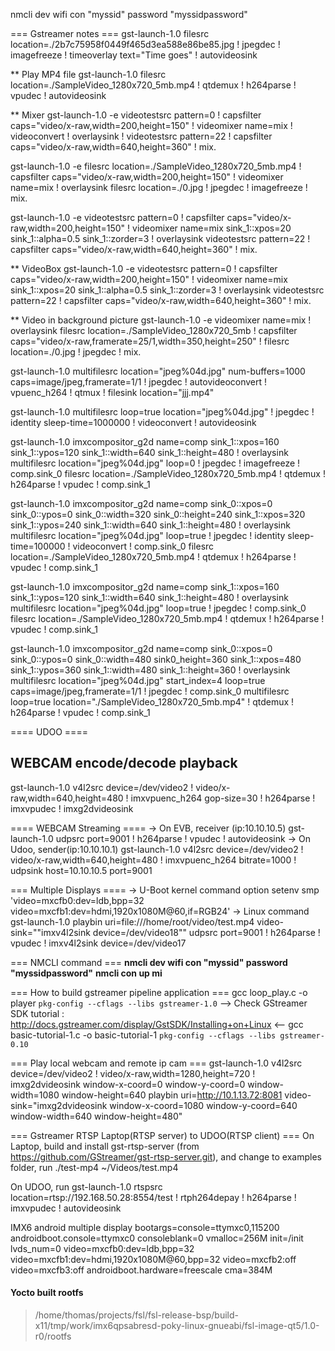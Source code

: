 nmcli dev wifi con "myssid" password "myssidpassword"

=== Gstreamer notes ===
gst-launch-1.0 filesrc location=./2b7c75958f0449f465d3ea588e86be85.jpg ! jpegdec ! imagefreeze ! timeoverlay text="Time goes" ! autovideosink

** Play MP4 file
gst-launch-1.0 filesrc location=./SampleVideo_1280x720_5mb.mp4 ! qtdemux ! h264parse ! vpudec ! autovideosink

** Mixer
gst-launch-1.0 -e videotestsrc pattern=0 ! capsfilter caps="video/x-raw,width=200,height=150" ! videomixer name=mix ! videoconvert ! overlaysink ! videotestsrc pattern=22 ! capsfilter caps="video/x-raw,width=640,height=360" ! mix.

gst-launch-1.0 -e filesrc location=./SampleVideo_1280x720_5mb.mp4 ! capsfilter caps="video/x-raw,width=200,height=150" ! videomixer name=mix ! overlaysink filesrc location=./0.jpg ! jpegdec ! imagefreeze ! mix.

gst-launch-1.0 -e videotestsrc pattern=0 ! capsfilter caps="video/x-raw,width=200,height=150" ! videomixer name=mix sink_1::xpos=20 sink_1::alpha=0.5 sink_1::zorder=3  ! overlaysink videotestsrc pattern=22 ! capsfilter caps="video/x-raw,width=640,height=360" ! mix.

** VideoBox
gst-launch-1.0 -e videotestsrc pattern=0 ! capsfilter caps="video/x-raw,width=200,height=150" ! videomixer name=mix sink_1::xpos=20 sink_1::alpha=0.5 sink_1::zorder=3  ! overlaysink videotestsrc pattern=22 ! capsfilter caps="video/x-raw,width=640,height=360" ! mix.

** Video in background picture
gst-launch-1.0 -e videomixer name=mix ! overlaysink filesrc location=./SampleVideo_1280x720_5mb ! capsfilter caps="video/x-raw,framerate=25/1,width=350,height=250" ! filesrc location=./0.jpg ! jpegdec ! mix.

gst-launch-1.0 multifilesrc location="jpeg%04d.jpg" num-buffers=1000 caps=image/jpeg,framerate=1/1 ! jpegdec ! autovideoconvert ! vpuenc_h264 ! qtmux ! filesink location="jjj.mp4"

gst-launch-1.0 multifilesrc loop=true location="jpeg%04d.jpg" ! jpegdec ! identity sleep-time=1000000 ! videoconvert ! autovideosink
 
gst-launch-1.0 imxcompositor_g2d name=comp sink_1::xpos=160 sink_1::ypos=120 sink_1::width=640 sink_1::height=480 ! overlaysink multifilesrc location="jpeg%04d.jpg" loop=0 ! jpegdec ! imagefreeze ! comp.sink_0 filesrc location=./SampleVideo_1280x720_5mb.mp4 ! qtdemux ! h264parse ! vpudec ! comp.sink_1

gst-launch-1.0 imxcompositor_g2d name=comp sink_0::xpos=0 sink_0::ypos=0 sink_0::width=320 sink_0::height=240 sink_1::xpos=320 sink_1::ypos=240 sink_1::width=640 sink_1::height=480 ! overlaysink multifilesrc location="jpeg%04d.jpg" loop=true ! jpegdec ! identity sleep-time=100000 ! videoconvert ! comp.sink_0 filesrc location=./SampleVideo_1280x720_5mb.mp4 ! qtdemux ! h264parse ! vpudec ! comp.sink_1

gst-launch-1.0 imxcompositor_g2d name=comp sink_1::xpos=160 sink_1::ypos=120 sink_1::width=640 sink_1::height=480 ! overlaysink multifilesrc location="jpeg%04d.jpg" loop=true ! jpegdec ! comp.sink_0 filesrc location=./SampleVideo_1280x720_5mb.mp4 ! qtdemux ! h264parse ! vpudec ! comp.sink_1


gst-launch-1.0 imxcompositor_g2d name=comp sink_0::xpos=0 sink_0::ypos=0 sink_0::width=480 sink0_height=360 sink_1::xpos=480 sink_1::ypos=360 sink_1::width=480 sink_1::height=360 ! overlaysink multifilesrc location="jpeg%04d.jpg" start_index=4 loop=true caps=image/jpeg,framerate=1/1 ! jpegdec ! comp.sink_0 multifilesrc loop=true location="./SampleVideo_1280x720_5mb.mp4" ! qtdemux ! h264parse ! vpudec ! comp.sink_1


==== UDOO ====
## WEBCAM encode/decode playback
gst-launch-1.0 v4l2src device=/dev/video2 ! video/x-raw,width=640,height=480 ! imxvpuenc_h264 gop-size=30 ! h264parse ! imxvpudec ! imxg2dvideosink

==== WEBCAM Streaming ====
-> On EVB, receiver (ip:10.10.10.5)
gst-launch-1.0 udpsrc port=9001 ! h264parse ! vpudec ! autovideosink
-> On Udoo, sender(ip:10.10.10.1)
gst-launch-1.0 v4l2src device=/dev/video2 ! video/x-raw,width=640,height=480 ! imxvpuenc_h264 bitrate=1000 ! udpsink host=10.10.10.5 port=9001

=== Multiple Displays ====
-> U-Boot kernel command option
setenv smp 'video=mxcfb0:dev=ldb,bpp=32 video=mxcfb1:dev=hdmi,1920x1080M@60,if=RGB24'
-> Linux command
gst-launch-1.0 playbin uri=file:///home/root/video/test.mp4 video-sink="\"imxv4l2sink device=/dev/video18\"" udpsrc port=9001 ! h264parse ! vpudec ! imxv4l2sink device=/dev/video17

=== NMCLI command ===
**nmcli dev wifi con "myssid" password "myssidpassword"**
**nmcli con up mi**


=== How to build gstreamer pipeline application ===
gcc loop_play.c -o player `pkg-config --cflags --libs gstreamer-1.0`
--> Check GStreamer SDK tutorial : http://docs.gstreamer.com/display/GstSDK/Installing+on+Linux <--
gcc basic-tutorial-1.c -o basic-tutorial-1 `pkg-config --cflags --libs gstreamer-0.10`

=== Play local webcam and remote ip cam ===
gst-launch-1.0 v4l2src device=/dev/video2 ! video/x-raw,width=1280,height=720 ! imxg2dvideosink window-x-coord=0 window-y-coord=0 window-width=1080 window-height=640 playbin uri=http://10.1.13.72:8081 video-sink="imxg2dvideosink window-x-coord=1080 window-y-coord=640 window-width=640 window-height=480"


=== Gstreamer RTSP Laptop(RTSP server) to UDOO(RTSP client) ===
On Laptop, build and install gst-rtsp-server (from https://github.com/GStreamer/gst-rtsp-server.git), and change to examples folder, run
./test-mp4 ~/Videos/test.mp4

On UDOO, run
gst-launch-1.0 rtspsrc location=rtsp://192.168.50.28:8554/test ! rtph264depay ! h264parse ! imxvpudec ! autovideosink

IMX6 android multiple display
bootargs=console=ttymxc0,115200 androidboot.console=ttymxc0 consoleblank=0 vmalloc=256M init=/init lvds_num=0 video=mxcfb0:dev=ldb,bpp=32 video=mxcfb1:dev=hdmi,1920x1080M@60,bpp=32 video=mxcfb2:off video=mxcfb3:off androidboot.hardware=freescale cma=384M

#### Yocto built rootfs ####
> /home/thomas/projects/fsl/fsl-release-bsp/build-x11/tmp/work/imx6qpsabresd-poky-linux-gnueabi/fsl-image-qt5/1.0-r0/rootfs

